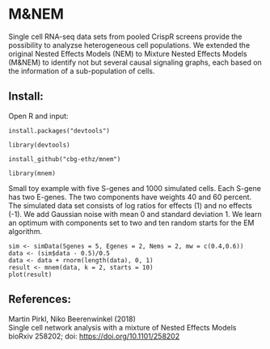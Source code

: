 # M&NEM

  Single cell RNA-seq data sets from pooled CrispR screens provide the possibility to analyzse heterogeneous cell populations. We extended the original Nested Effects Models (NEM) to Mixture Nested Effects Models (M&NEM) to identify not but several causal signaling graphs, each based on the information of a sub-population of cells.

Install:
--------

Open R and input:

```{r}
install.packages("devtools")

library(devtools)

install_github("cbg-ethz/mnem")

library(mnem)
```

Small toy example with five S-genes and 1000 simulated cells. Each S-gene has two E-genes. The two components have weights 40 and 60 percent. The simulated data set consists of log ratios for effects (1) and no effects (-1). We add Gaussian noise with mean 0 and standard deviation 1. We learn an optimum with components set to two and ten random starts for the EM algorithm.

```{r}
sim <- simData(Sgenes = 5, Egenes = 2, Nems = 2, mw = c(0.4,0.6))
data <- (sim$data - 0.5)/0.5
data <- data + rnorm(length(data), 0, 1)
result <- mnem(data, k = 2, starts = 10)
plot(result)
```

## References:

Martin Pirkl, Niko Beerenwinkel (2018)  
Single cell network analysis with a mixture of Nested Effects Models  
bioRxiv 258202; doi: https://doi.org/10.1101/258202  
